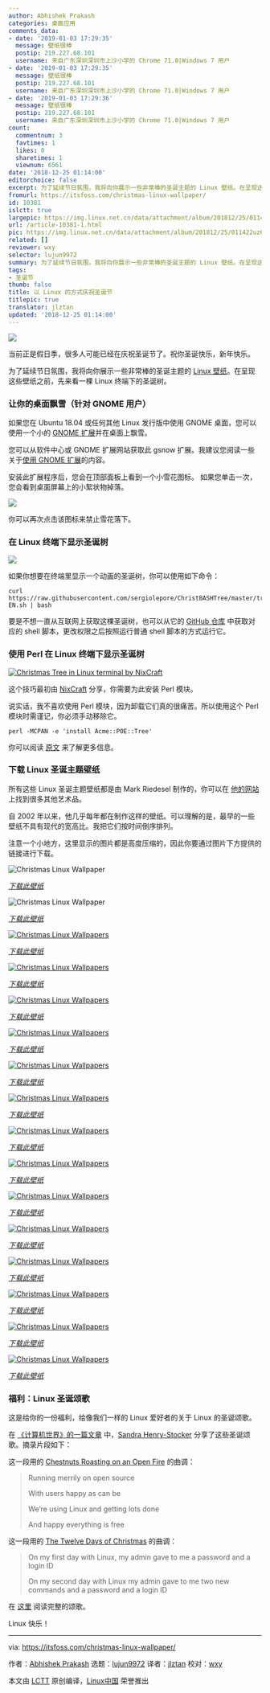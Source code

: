```yaml
---
author: Abhishek Prakash
categories: 桌面应用
comments_data:
- date: '2019-01-03 17:29:35'
  message: 壁纸很棒
  postip: 219.227.68.101
  username: 来自广东深圳深圳市上沙小学的 Chrome 71.0|Windows 7 用户
- date: '2019-01-03 17:29:35'
  message: 壁纸很棒
  postip: 219.227.68.101
  username: 来自广东深圳深圳市上沙小学的 Chrome 71.0|Windows 7 用户
- date: '2019-01-03 17:29:36'
  message: 壁纸很棒
  postip: 219.227.68.101
  username: 来自广东深圳深圳市上沙小学的 Chrome 71.0|Windows 7 用户
count:
  commentnum: 3
  favtimes: 1
  likes: 0
  sharetimes: 1
  viewnum: 6561
date: '2018-12-25 01:14:00'
editorchoice: false
excerpt: 为了延续节日氛围，我将向你展示一些非常棒的圣诞主题的 Linux 壁纸。在呈现这些壁纸之前，先来看一棵 Linux 终端下的圣诞树。
fromurl: https://itsfoss.com/christmas-linux-wallpaper/
id: 10381
islctt: true
largepic: https://img.linux.net.cn/data/attachment/album/201812/25/011422uz6z1iy36wy6nmcn.jpg
url: /article-10381-1.html
pic: https://img.linux.net.cn/data/attachment/album/201812/25/011422uz6z1iy36wy6nmcn.jpg.thumb.jpg
related: []
reviewer: wxy
selector: lujun9972
summary: 为了延续节日氛围，我将向你展示一些非常棒的圣诞主题的 Linux 壁纸。在呈现这些壁纸之前，先来看一棵 Linux 终端下的圣诞树。
tags:
- 圣诞节
thumb: false
title: 以 Linux 的方式庆祝圣诞节
titlepic: true
translator: jlztan
updated: '2018-12-25 01:14:00'
---
```


![](/data/attachment/album/201812/25/011422uz6z1iy36wy6nmcn.jpg)


当前正是假日季，很多人可能已经在庆祝圣诞节了。祝你圣诞快乐，新年快乐。


为了延续节日氛围，我将向你展示一些非常棒的圣诞主题的 [Linux 壁纸](https://itsfoss.com/beautiful-linux-wallpapers/)。在呈现这些壁纸之前，先来看一棵 Linux 终端下的圣诞树。


### 让你的桌面飘雪（针对 GNOME 用户）






如果您在 Ubuntu 18.04 或任何其他 Linux 发行版中使用 GNOME 桌面，您可以使用一个小的 [GNOME 扩展](https://itsfoss.com/gnome-shell-extensions/)并在桌面上飘雪。


您可以从软件中心或 GNOME 扩展网站获取此 gsnow 扩展。我建议您阅读一些关于[使用 GNOME 扩展](https://itsfoss.com/gnome-shell-extensions/)的内容。


安装此扩展程序后，您会在顶部面板上看到一个小雪花图标。 如果您单击一次，您会看到桌面屏幕上的小絮状物掉落。


![](/data/attachment/album/201812/25/012642ddkh5ze13e1sweez.gif)


你可以再次点击该图标来禁止雪花落下。


### 在 Linux 终端下显示圣诞树


![](/data/attachment/album/201812/25/083753hb45bqq55kqb4b4b.gif)


如果你想要在终端里显示一个动画的圣诞树，你可以使用如下命令：



```
curl https://raw.githubusercontent.com/sergiolepore/ChristBASHTree/master/tree-EN.sh | bash
```

要是不想一直从互联网上获取这棵圣诞树，也可以从它的 [GitHub 仓库](https://github.com/sergiolepore/ChristBASHTree) 中获取对应的 shell 脚本，更改权限之后按照运行普通 shell 脚本的方式运行它。


### 使用 Perl 在 Linux 终端下显示圣诞树


[![Christmas Tree in Linux terminal by NixCraft](/data/attachment/album/201812/25/011453fr1uz6wsun312r2x.gif)](https://itsfoss.com/christmas-linux-wallpaper/perl-tree/)


这个技巧最初由 [NixCraft](https://www.cyberciti.biz/open-source/command-line-hacks/linux-unix-desktop-fun-christmas-tree-for-your-terminal/) 分享，你需要为此安装 Perl 模块。


说实话，我不喜欢使用 Perl 模块，因为卸载它们真的很痛苦。所以使用这个 Perl 模块时需谨记，你必须手动移除它。



```
perl -MCPAN -e 'install Acme::POE::Tree'
```

你可以阅读 [原文](https://www.cyberciti.biz/open-source/command-line-hacks/linux-unix-desktop-fun-christmas-tree-for-your-terminal/) 来了解更多信息。


### 下载 Linux 圣诞主题壁纸


所有这些 Linux 圣诞主题壁纸都是由 Mark Riedesel 制作的，你可以在 [他的网站](http://www.klowner.com/) 上找到很多其他艺术品。


自 2002 年以来，他几乎每年都在制作这样的壁纸。可以理解的是，最早的一些壁纸不具有现代的宽高比。我把它们按时间倒序排列。


注意一个小地方，这里显示的图片都是高度压缩的，因此你要通过图片下方提供的链接进行下载。


![Christmas Linux Wallpaper](/data/attachment/album/201812/25/012645u9pqo24vq49pzg7z.jpg)


*[下载此壁纸](http://www.klowner.com/wallery/christmas_tux_2018/download/ChristmasTux2018_4K_3840x2160.png)*


![Christmas Linux Wallpaper](/data/attachment/album/201812/25/011455hp3tz2ydj3hjwtat.jpg)


*[下载此壁纸](http://klowner.com/wallery/christmas_tux_2017/download/ChristmasTux2017_3840x2160.png)*


[![Christmas Linux Wallpapers](/data/attachment/album/201812/25/011456idz7fcp4d7yv8pi3.jpg)](https://itsfoss.com/christmas-linux-wallpaper/christmastux2016_3840x2160_result/)


*[下载此壁纸](http://www.klowner.com/wallpaper/christmas_tux_2016/)*


[![Christmas Linux Wallpapers](/data/attachment/album/201812/25/011458zh4hxszxd4d0xsn4.jpg)](https://itsfoss.com/christmas-linux-wallpaper/christmastux2015_2560x1920_result/)


*[下载此壁纸](http://www.klowner.com/wallpaper/christmas_tux_2015/)*


[![Christmas Linux Wallpapers](/data/attachment/album/201812/25/011459lggeko9vpz49zge9.jpg)](https://itsfoss.com/christmas-linux-wallpaper/christmastux2014_2560x1440_result/)


*[下载此壁纸](http://www.klowner.com/wallpaper/christmas_tux_2014/)*


[![Christmas Linux Wallpapers](/data/attachment/album/201812/25/011500pnddrwon5r65555r.jpg)](https://itsfoss.com/christmas-linux-wallpaper/christmastux2013_result/)


*[下载此壁纸](http://www.klowner.com/wallpaper/christmas_tux_2013/)*


[![Christmas Linux Wallpapers](/data/attachment/album/201812/25/011501omncdcdg7iz6j4d7.jpg)](https://itsfoss.com/christmas-linux-wallpaper/christmastux2012_2560x1440_result/)


*[下载此壁纸](http://www.klowner.com/wallpaper/christmas_tux_2012/)*


[![Christmas Linux Wallpapers](/data/attachment/album/201812/25/011502t8az0k8knw2db0wh.jpg)](https://itsfoss.com/christmas-linux-wallpaper/christmastux2011_2560x1440_result/)


*[下载此壁纸](http://www.klowner.com/wallpaper/christmas_tux_2011/)*


[![Christmas Linux Wallpapers](/data/attachment/album/201812/25/011503tshyms0888rxf0jy.jpg)](https://itsfoss.com/christmas-linux-wallpaper/christmastux2010_5120x2880_result/)


*[下载此壁纸](http://www.klowner.com/wallpaper/christmas_tux_2010/)*


[![Christmas Linux Wallpapers](/data/attachment/album/201812/25/011505qy76zydaqq75jddx.jpg)](https://itsfoss.com/christmas-linux-wallpaper/christmastux2009_1600x1200_result/)


*[下载此壁纸](http://www.klowner.com/wallpaper/christmas_tux_2009/)*


[![Christmas Linux Wallpapers](/data/attachment/album/201812/25/011506un5usivbaucpy3dm.jpg)](https://itsfoss.com/christmas-linux-wallpaper/christmastux2008_2560x1600_result/)


*[下载此壁纸](http://www.klowner.com/wallpaper/christmas_tux_2008/)*


[![Christmas Linux Wallpapers](/data/attachment/album/201812/25/011507b3bk4xkhuyhzkukf.jpg)](https://itsfoss.com/christmas-linux-wallpaper/christmastux2007_2560x1600_result/)


*[下载此壁纸](http://www.klowner.com/wallpaper/christmas_tux_2007/)*


[![Christmas Linux Wallpapers](/data/attachment/album/201812/25/011508shrvy5yvaenjvz57.jpg)](https://itsfoss.com/christmas-linux-wallpaper/christmastux2006_1024x768_result/)


*[下载此壁纸](http://www.klowner.com/wallpaper/christmas_tux_2006/)*


[![Christmas Linux Wallpapers](/data/attachment/album/201812/25/011509lkk84l7647klfl7l.jpg)](https://itsfoss.com/christmas-linux-wallpaper/christmastux2005_1600x1200_result/)


*[下载此壁纸](http://www.klowner.com/wallpaper/christmas_tux_2005/)*


[![Christmas Linux Wallpapers](/data/attachment/album/201812/25/011510a481immrwm8z1i2q.jpg)](https://itsfoss.com/christmas-linux-wallpaper/christmastux2004_1600x1200_result/)


*[下载此壁纸](http://www.klowner.com/wallpaper/christmas_tux_2004/)*


[![Christmas Linux Wallpapers](/data/attachment/album/201812/25/011511rp9t6apk4g95rux0.jpg)](https://itsfoss.com/christmas-linux-wallpaper/christmastux2002_1600x1200_result/)


*[下载此壁纸](http://www.klowner.com/wallpaper/christmas_tux_2002/)*


### 福利：Linux 圣诞颂歌


这是给你的一份福利，给像我们一样的 Linux 爱好者的关于 Linux 的圣诞颂歌。


在 [《计算机世界》的一篇文章](http://www.computerworld.com/article/3151076/linux/merry-linux-to-you.html) 中，[Sandra Henry-Stocker](https://twitter.com/bugfarm) 分享了这些圣诞颂歌。摘录片段如下：


这一段用的 [Chestnuts Roasting on an Open Fire](https://www.youtube.com/watch?v=dhzxQCTCI3E) 的曲调：



> 
> Running merrily on open source
> 
> 
> With users happy as can be
> 
> 
> We’re using Linux and getting lots done
> 
> 
> And happy everything is free
> 
> 
> 


这一段用的 [The Twelve Days of Christmas](https://www.youtube.com/watch?v=oyEyMjdD2uk) 的曲调：



> 
> On my first day with Linux, my admin gave to me a password and a login ID
> 
> 
> On my second day with Linux my admin gave to me two new commands and a password and a login ID
> 
> 
> 


在 [这里](http://www.computerworld.com/article/3151076/linux/merry-linux-to-you.html) 阅读完整的颂歌。


Linux 快乐！




---


via: <https://itsfoss.com/christmas-linux-wallpaper/>


作者：[Abhishek Prakash](https://itsfoss.com/author/abhishek/) 选题：[lujun9972](https://github.com/lujun9972) 译者：[jlztan](https://github.com/jlztan) 校对：[wxy](https://github.com/wxy)


本文由 [LCTT](https://github.com/LCTT/TranslateProject) 原创编译，[Linux中国](https://linux.cn/) 荣誉推出